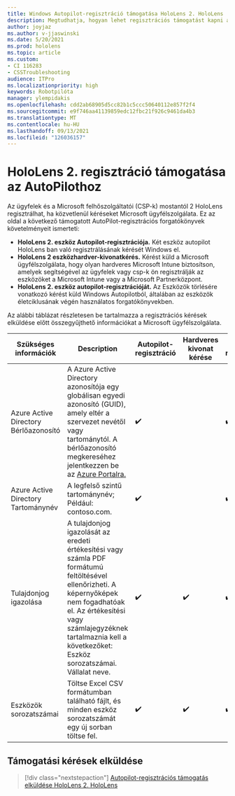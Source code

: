 ```yaml
---
title: Windows Autopilot-regisztráció támogatása HoloLens 2. HoloLens
description: Megtudhatja, hogyan lehet regisztrációs támogatást kapni az Autopilothoz HoloLens 2 eszközön.
author: joyjaz
ms.author: v-jjaswinski
ms.date: 5/20/2021
ms.prod: hololens
ms.topic: article
ms.custom:
- CI 116283
- CSSTroubleshooting
audience: ITPro
ms.localizationpriority: high
keywords: Robotpilóta
manager: ylempidakis
ms.openlocfilehash: cdd2ab68905d5cc82b1c5ccc50640112e857f2f4
ms.sourcegitcommit: e9f746aa41139859edc12fbc21f926c9461da4b3
ms.translationtype: MT
ms.contentlocale: hu-HU
ms.lasthandoff: 09/13/2021
ms.locfileid: "126036157"
---
```

# <a name="hololens-2-registration-support-for-autopilot"></a>HoloLens 2. regisztráció támogatása az AutoPilothoz

Az ügyfelek és a Microsoft felhőszolgáltatói (CSP-k) mostantól 2 HoloLens regisztrálhat, ha közvetlenül kéréseket Microsoft ügyfélszolgálata. Ez az oldal a következő támogatott AutoPilot-regisztrációs forgatókönyvek követelményeit ismerteti:

- **HoloLens 2. eszköz Autopilot-regisztrációja.** Két eszköz autopilot HoloLens ban való regisztrálásának kérését Windows el.
- **HoloLens 2 eszközhardver-kivonatkérés.** Kérést küld a Microsoft ügyfélszolgálata, hogy olyan hardveres Microsoft Intune biztosítson, amelyek segítségével az ügyfelek vagy csp-k ön regisztrálják az eszközöket a Microsoft Intune vagy a Microsoft Partnerközpont.
- **HoloLens 2. eszköz autopilot-regisztrációját.** Az Eszközök törlésére vonatkozó kérést küld Windows Autopilotból, általában az eszközök életciklusának végén használatos forgatókönyvekben.

Az alábbi táblázat részletesen be  tartalmazza a regisztrációs kérések elküldése előtt összegyűjthető információkat a Microsoft ügyfélszolgálata.

| Szükséges információk | Description | Autopilot-regisztráció  | Hardveres kivonat kérése | Autopilot-regisztráció |
------------|-------------------------------|--------------------------------------------------|------------------------------|--------------------------------|
|  Azure Active Directory Bérlőazonosító    |    A Azure Active Directory azonosítója egy globálisan egyedi azonosító (GUID), amely eltér a szervezet nevétől vagy tartománytól.    A bérlőazonosító megkereséhez jelentkezzen be az [Azure Portalra.](https://portal.azure.com/#blade/Microsoft_AAD_IAM/ActiveDirectoryMenuBlade/Properties)    |     ✔️                         |                              |                         ✔️                        |
|  Azure Active Directory Tartománynév    |   A legfelső szintű tartománynév; Például: contoso.com.    |     ✔️                         |                              |                         ✔️                        |
|  Tulajdonjog igazolása    |   A tulajdonjog igazolását az eredeti értékesítési vagy számla PDF formátumú feltöltésével ellenőrizheti. A képernyőképek nem fogadhatóak el. Az értékesítési vagy számlajegyzéknek tartalmaznia kell a következőket: Eszköz sorozatszámai. Vállalat neve.     |     ✔️                         |              ✔️                |                         ✔️                        |
|  Eszközök sorozatszámai    |   Töltse Excel CSV formátumban található fájlt, és minden eszköz sorozatszámát egy új sorban töltse fel.     |     ✔️                         |              ✔️                |                         ✔️                        |

## <a name="submit-support-requests"></a>Támogatási kérések elküldése

> [!div class="nextstepaction"]
> [Autopilot-regisztrációs támogatás elküldése HoloLens 2. HoloLens](https://prod.support.services.microsoft.com/supportrequestform/0d8bf192-cab7-6d39-143d-5a17840b9f5f)
